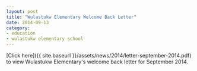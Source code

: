 ```yaml
---
layout: post
title: "Wulastukw Elementary Welcome Back Letter"
date: 2014-09-13
category:
- education
- wulastukw elementary school
---
```


[Click here]({{ site.baseurl }}/assets/news/2014/letter-september-2014.pdf) to view Wulastukw Elementary's welcome back letter for September 2014.
